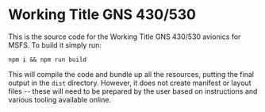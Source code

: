# Working Title GNS 430/530

This is the source code for the Working Title GNS 430/530 avionics for MSFS.  To build it simply run:

    npm i && npm run build

This will compile the code and bundle up all the resources, putting the final output in the `dist` directory.  However, it does not create manifest or layout files -- these will need to be prepared by the user based on instructions and various tooling available online.